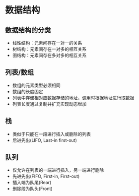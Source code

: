 # 数据结构


## 数据结构的分类
* 线性结构：元素间存在一对一的关系
* 树结构：元素间存在一对多的相互关系
* 图结构：元素间存在多对多的相互关系


## 列表/数组
* 数组的元素类型必须相同
* 数组的长度固定
* 列表中存储相对应数据存储的地址，调用时根据地址进行取数据
* 列表长度通过复制并扩充实现动态增加


## 栈
* 类似于只能在一段进行插入或删除的列表
* 后进先出(LIFO, Last-in first-out)


## 队列
* 仅允许在列表的一端进行插入，另一端进行删除
* 先进先出(FIFO, First-in, First-out)
* 插入端为队尾(Rear)
* 删除段为队头(Front)